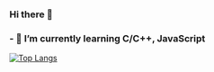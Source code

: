 ### Hi there 👋
### - 🌱 I’m currently learning C/C++, JavaScript
<!--
**europaplus/europaplus** is a ✨ _special_ ✨ repository because its `README.md` (this file) appears on your GitHub profile.

Here are some ideas to get you started:

- 🔭 I’m currently working on ...

- 👯 I’m looking to collaborate on ...
- 🤔 I’m looking for help with ...
- 💬 Ask me about ...
- 📫 How to reach me: ...
- 😄 Pronouns: ...
- ⚡ Fun fact: ...
-->
[![Top Langs](https://github-readme-stats.vercel.app/api/top-langs/?username=europaplus&langs_count=5&?hide=Python&&layout=compact&theme=tokyonight)](https://github.com/anuraghazra/github-readme-stats)






